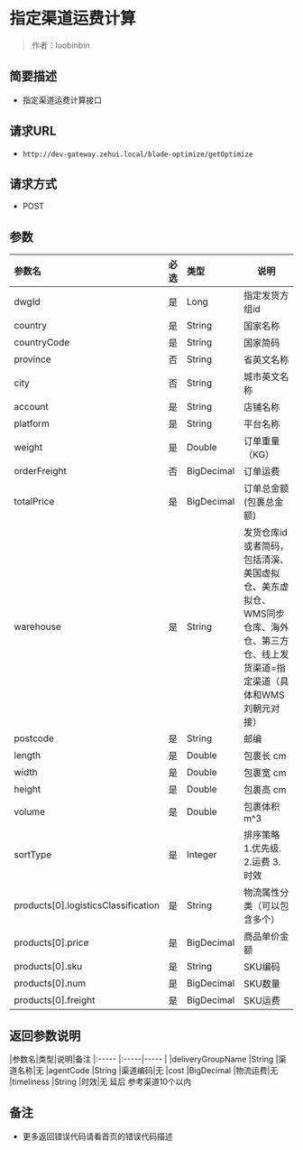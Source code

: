 # 指定渠道运费计算

> 作者：luobinbin

## 简要描述

- 指定渠道运费计算接口

## 请求URL
- `http://dev-gateway.zehui.local/blade-optimize/getOptimize`
  
## 请求方式
- POST 

## 参数

|参数名|必选|类型|说明|
|:----    |:---|:----- |-----   |
|dwgId |是|Long | 指定发货方组id|
|country |是|String | 国家名称|
|countryCode |是|String | 国家简码|
|province |否|String |省英文名称 |
|city |否|String |城市英文名称 |
|account |是|String |店铺名称  |
|platform |是|String |平台名称  |
|weight |是|Double |订单重量（KG）   |
|orderFreight |否|BigDecimal |订单运费   |
|totalPrice |是|BigDecimal |订单总金额 (包裹总金额)  |
|warehouse |是|String |发货仓库id或者简码，包括清溪、美国虚拟仓、美东虚拟仓、WMS同步仓库、海外仓、第三方仓、线上发货渠道=指定渠道（具体和WMS刘朝元对接） |
|postcode|是|String |邮编   |
|length |是|Double |包裹长 cm|
|width |是|Double |包裹宽 cm|
|height |是|Double |包裹高 cm|
|volume|是|Double |包裹体积 m^3|
|sortType|是|Integer |排序策略 1.优先级. 2.运费 3.时效 |
|products[0].logisticsClassification |是|String |物流属性分类（可以包含多个）|
|products[0].price |是|BigDecimal |商品单价金额 |
|products[0].sku |是|String |SKU编码 |
|products[0].num |是|BigDecimal |SKU数量 |
|products[0].freight |是|BigDecimal |SKU运费 |

## 返回参数说明 

|参数名|类型|说明|备注
|:-----  |:-----|-----                  |
|deliveryGroupName |String   |渠道名称|无
|agentCode |String   |渠道编码|无
|cost |BigDecimal   |物流运费|无
|timeliness |String   |时效|无  延后
参考渠道10个以内
## 备注 

- 更多返回错误代码请看首页的错误代码描述